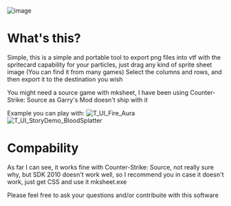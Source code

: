 ![image](https://github.com/user-attachments/assets/29cdb41c-05d6-462f-8db0-58ba3f1fcb71)

# What's this?

Simple, this is a simple and portable tool to export png files into vtf with the spritecard capability for your particles, just drag any kind of sprite sheet image (You can find it from many games)
Select the columns and rows, and then export it to the destination you wish

You might need a source game with mksheet, I have been using Counter-Strike: Source as Garry's Mod doesn't ship with it

Example you can play with:
![T_UI_Fire_Aura](https://github.com/user-attachments/assets/83880d81-e2e3-4f54-9e37-98b92789e543)
![T_UI_StoryDemo_BloodSplatter](https://github.com/user-attachments/assets/f1cdd3ea-b4b6-4407-b0d2-3241effb2f49)

# Compability

As far I can see, it works fine with Counter-Strike: Source, not really sure why, but SDK 2010 doesn't work well, so I recommend you in case it doesn't work, just get CSS and use it mksheet.exe

Please feel free to ask your questions and/or contribuite with this software
